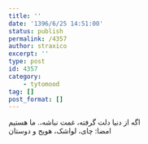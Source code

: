 ```yaml
---
title: ''
date: '1396/6/25 14:51:00'
status: publish
permalink: /4357
author: straxico
excerpt: ''
type: post
id: 4357
category:
    - tytomood
tag: []
post_format: []
---
```

اگه از دنیا دلت گرفته، غمت نباشه،. ما هستیم  
امضا: چای، لواشک، هویج و دوستان